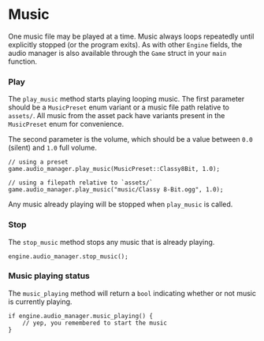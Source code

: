 # Music

One music file may be played at a time.  Music always loops repeatedly until explicitly stopped (or the program exits). As with other `Engine` fields, the audio manager is also available through the `Game` struct in your `main` function.

### Play

The `play_music` method starts playing looping music. The first parameter should be a `MusicPreset` enum variant or a music file path relative to `assets/`. All music from the asset pack have variants present in the `MusicPreset` enum for convenience.

The second parameter is the volume, which should be a value between `0.0` (silent) and `1.0` full volume.

```rust,ignored
// using a preset
game.audio_manager.play_music(MusicPreset::Classy8Bit, 1.0);

// using a filepath relative to `assets/`
game.audio_manager.play_music("music/Classy 8-Bit.ogg", 1.0);
```

Any music already playing will be stopped when `play_music` is called.

### Stop

The `stop_music` method stops any music that is already playing.

```rust,ignored
engine.audio_manager.stop_music();
```

### Music playing status

The `music_playing` method will return a `bool` indicating whether or not music is currently playing.

```rust,ignored
if engine.audio_manager.music_playing() {
    // yep, you remembered to start the music
}
```
